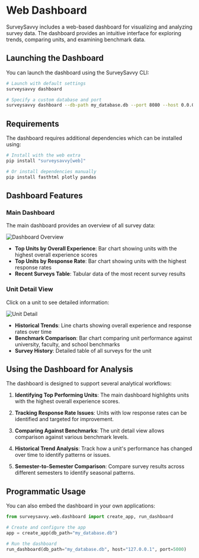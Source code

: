# Web Dashboard

SurveySavvy includes a web-based dashboard for visualizing and analyzing survey data. The dashboard provides an intuitive interface for exploring trends, comparing units, and examining benchmark data.

## Launching the Dashboard

You can launch the dashboard using the SurveySavvy CLI:

```bash
# Launch with default settings
surveysavvy dashboard

# Specify a custom database and port
surveysavvy dashboard --db-path my_database.db --port 8080 --host 0.0.0.0
```

## Requirements

The dashboard requires additional dependencies which can be installed using:

```bash
# Install with the web extra
pip install "surveysavvy[web]"

# Or install dependencies manually
pip install fasthtml plotly pandas
```

## Dashboard Features

### Main Dashboard

The main dashboard provides an overview of all survey data:

![Dashboard Overview](../images/dashboard-overview.png)

- **Top Units by Overall Experience**: Bar chart showing units with the highest overall experience scores
- **Top Units by Response Rate**: Bar chart showing units with the highest response rates
- **Recent Surveys Table**: Tabular data of the most recent survey results

### Unit Detail View

Click on a unit to see detailed information:

![Unit Detail](../images/unit-detail.png)

- **Historical Trends**: Line charts showing overall experience and response rates over time
- **Benchmark Comparison**: Bar chart comparing unit performance against university, faculty, and school benchmarks
- **Survey History**: Detailed table of all surveys for the unit

## Using the Dashboard for Analysis

The dashboard is designed to support several analytical workflows:

1. **Identifying Top Performing Units**: The main dashboard highlights units with the highest overall experience scores.

2. **Tracking Response Rate Issues**: Units with low response rates can be identified and targeted for improvement.

3. **Comparing Against Benchmarks**: The unit detail view allows comparison against various benchmark levels.

4. **Historical Trend Analysis**: Track how a unit's performance has changed over time to identify patterns or issues.

5. **Semester-to-Semester Comparison**: Compare survey results across different semesters to identify seasonal patterns.

## Programmatic Usage

You can also embed the dashboard in your own applications:

```python
from surveysavvy.web.dashboard import create_app, run_dashboard

# Create and configure the app
app = create_app(db_path="my_database.db")

# Run the dashboard
run_dashboard(db_path="my_database.db", host="127.0.0.1", port=5000)
```